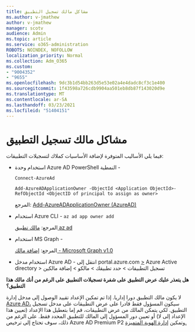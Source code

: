 ```yaml
---
title: مشاكل مالك تسجيل التطبيق
ms.author: v-jmathew
author: v-jmathew
manager: scotv
audience: Admin
ms.topic: article
ms.service: o365-administration
ROBOTS: NOINDEX, NOFOLLOW
localization_priority: Normal
ms.collection: Adm_O365
ms.custom:
- "9004352"
- "9655"
ms.openlocfilehash: 9dc3b1d54bb263d5e53e02a4e4dadc8cf3c1e400
ms.sourcegitcommit: 1f43598a726cdb9904aa501eb8db87f143020d9e
ms.translationtype: MT
ms.contentlocale: ar-SA
ms.lasthandoff: 03/23/2021
ms.locfileid: "51404151"
---
```

# <a name="app-registration-owner-issues"></a>مشاكل مالك تسجيل التطبيق

فيما يلي الأساليب المتوفرة لإضافة الأساسيات كملاك لتسجيلات التطبيقات:

- استخدام وحدة Azure AD PowerShell النمطية -

    `Connect-AzureAd`

    `Add-AzureADApplicationOwner -ObjectId <Application ObjectId>-RefObjectId <ObjectID of principal to assign as owner>`

    المرجع: [Add-AzureADApplicationOwner (AzureAD)](https://docs.microsoft.com/powershell/module/azuread/add-azureadapplicationowner)
- استخدام Azure CLI - `az ad app owner add`

    المرجع: [مالك تطبيق az ad](https://docs.microsoft.com/cli/azure/ad/app/owner)
- استخدام MS Graph -

    المرجع: [إضافة مالك - Microsoft Graph v1.0](https://docs.microsoft.com/graph/api/application-post-owners)
- استخدام مدخل Azure AD - انتقل إلى portal.azure.com [>](https://portal.azure.com/) Azure Active directory > تسجيل التطبيقات > حدد تطبيقك > مالكو > إضافة مالكين

**هل يتعذر عليك عرض التطبيق على شفرة تسجيلات التطبيق على الرغم من أنك مالك هذا التطبيق؟**

لا يكون مالك التطبيق دورا إداريا. إذا تم تمكين الإعداد تقييد الوصول إلى مدخل إدارة [Azure AD،](https://docs.microsoft.com/azure/active-directory/fundamentals/users-default-permissions) سيكون المسؤول فقط قادرا على عرض التطبيقات على مدخل تسجيل التطبيق. لكي يتمكن المالك من عرض التطبيقات، قم إما بتعطيل هذا الإعداد (تعيين هذا الإعداد إلى لا) أو تعيين دور المسؤول إلى المالك للتطبيق المحدد فقط. على الرغم من ذلك، سوف تحتاج إلى ترخيص Azure AD Premium P2 وتمكين [إدارة الهوية المتميزة.](https://docs.microsoft.com/azure/active-directory/privileged-identity-management/pim-configure)
